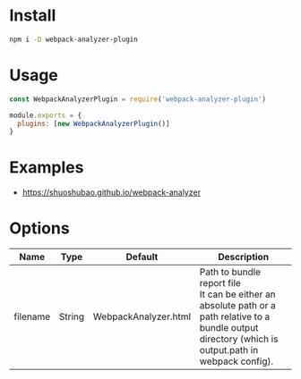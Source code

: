 # Install

```sh
npm i -D webpack-analyzer-plugin
```

# Usage

```js
const WebpackAnalyzerPlugin = require('webpack-analyzer-plugin')

module.exports = {
  plugins: [new WebpackAnalyzerPlugin()]
}
```

# Examples

- https://shuoshubao.github.io/webpack-analyzer

# Options

| Name     | Type   | Default              | Description                                                                                                                                                 |
| -------- | ------ | -------------------- | ----------------------------------------------------------------------------------------------------------------------------------------------------------- |
| filename | String | WebpackAnalyzer.html | Path to bundle report file<br />It can be either an absolute path or a path relative to a bundle output directory (which is output.path in webpack config). |
